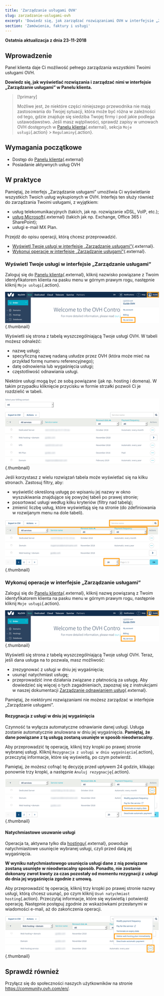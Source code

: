 ```yaml
---
title: 'Zarządzanie usługami OVH'
slug: zarzadzanie-uslugami-ovh
excerpt: 'Dowiedz się, jak zarządzać rozwiązaniami OVH w interfejsie „Zarządzanie usługami” w Panelu klienta'
section: 'Zamówienia, faktury i usługi'
---
```


**Ostatnia aktualizacja z dnia 23-11-2018**

## Wprowadzenie

Panel klienta daje Ci możliwość pełnego zarządzania wszystkimi Twoimi usługami OVH.

**Dowiedz się, jak wyświetlać rozwiązania i zarządzać nimi w interfejsie „Zarządzanie usługami” w Panelu klienta.**

> [!primary]
>
> Możliwe jest, że niektóre części niniejszego przewodnika nie mają zastosowania do Twojej sytuacji, która może być różna w zależności od tego, gdzie znajduje się siedziba Twojej firmy i pod jakie podlega ustawodawstwo. Jeśli masz wątpliwości, sprawdź zapisy w umowach OVH dostępnych w [Panelu klienta](https://www.ovh.com/auth/?action=gotomanager){.external}, sekcja `Moje usługi`{.action} > `Regulaminy`{.action}.
>


## Wymagania początkowe

- Dostęp do [Panelu klienta](https://www.ovh.com/auth/?action=gotomanager){.external}
- Posiadanie aktywnych usług OVH

## W praktyce

Pamiętaj, że interfejs „Zarządzanie usługami” umożliwia Ci wyświetlanie wszystkich Twoich usług wykupionych w OVH. Interfejs ten służy również do zarządzania Twoimi usługami, z wyjątkiem:

- usług telekomunikacyjnych (takich, jak np. rozwiązanie xDSL, VoIP, etc.);
- [usług Microsoft](https://www.ovh.pl/office-365/){.external} (takich jak np. Exchange, Office 365 i SharePoint);
- usługi e-mail MX Plan.

Przejdź do opisu operacji, którą chcesz przeprowadzić.

- [Wyświetl Twoje usługi w interfejsie „Zarządzanie usługami”](https://docs.ovh.com/pl/billing/zarzadzanie-uslugami-ovh/#wyswietl-twoje-uslugi-w-interfejsie-zarzadzanie-uslugami){.external}.
- [Wykonuj operacje w interfejsie „Zarządzanie usługami”](https://docs.ovh.com/pl/billing/zarzadzanie-uslugami-ovh/#wykonuj-operacje-w-interfejsie-zarzadzanie-uslugami){.external}.

### Wyświetl Twoje usługi w interfejsie „Zarządzanie usługami”

Zaloguj się do [Panelu klienta](https://www.ovh.com/auth/?action=gotomanager){.external}, kliknij nazwisko powiązane z Twoim identyfikatorem klienta na pasku menu w górnym prawym rogu, następnie kliknij `Moje usługi`{.action}.

![manageservices](images/manage-ovh-services-step1.png){.thumbnail}

Wyświetli się strona z tabelą wyszczególniającą Twoje usługi OVH. W tabeli możesz odnaleźć:

- nazwę usługi;
- specyficzną nazwę nadaną usłudze przez OVH (która może mieć na przykład formę numeru referencyjnego);
- datę odnowienia lub wygaśnięcia usługi;
- częstotliwość odnawiania usługi.

Niektóre usługi mogą być ze sobą powiązane (jak np. hosting i domena). W takim przypadku kliknięcie przycisku w formie strzałki pozwoli Ci je rozdzielić w tabeli.

![manageservices](images/manage-ovh-services-step2.png){.thumbnail}

Jeśli korzystasz z wielu rozwiązań tabela może wyświetlać się na kilku stronach. Zastosuj filtry, aby:

- wyświetlić określoną usługę po wpisaniu jej nazwy w okno wyszukiwania znajdujące się powyżej tabeli po prawej stronie;
- posortować usługi według kilku kryteriów (filtry nad tabelą); 
- zmienić liczbę usług, które wyświetlają się na stronie (do zdefiniowania w rozwijanym menu na dole tabeli).

![manageservices](images/manage-ovh-services-step3.png){.thumbnail}

### Wykonuj operacje w interfejsie „Zarządzanie usługami”

Zaloguj się do [Panelu klienta](https://www.ovhtelecom.fr/manager/auth/?action=gotomanager){.external}, kliknij nazwę powiązaną z Twoim identyfikatorem klienta na pasku menu w górnym prawym rogu, następnie kliknij `Moje usługi`{.action}.

![manageservices](images/manage-ovh-services-step1.png){.thumbnail}

Wyświetli się strona z tabelą wyszczególniającą Twoje usługi OVH. Teraz, jeśli dana usługa na to pozwala, masz możliwość:

- zrezygnować z usługi w dniu jej wygaśnięcia;
- usunąć natychmiast usługę;
- przeprowadzić inne działania związane z płatnością za usługę. Aby dowiedzieć się więcej o tych zagadnieniach, zapoznaj się z instrukcjami w naszej dokumentacji [Zarządzanie odnawianiem usług](https://docs.ovh.com/pl/billing/przewodnik_dotyczacy_opcji_automatycznego_odnawiania_uslug_w_ovh/){.external}.

Pamiętaj, że niektórymi rozwiązaniami nie możesz zarządzać w interfejsie „Zarządzanie usługami”.

#### Rezygnacja z usługi w dniu jej wygaśnięcia

Czynność ta wyłącza automatyczne odnawianie danej usługi. Usługa zostanie automatycznie anulowana w dniu jej wygaśnięcia. **Pamiętaj, że dane powiązane z tą usługą zostaną usunięte w sposób nieodwracalny.** 

Aby przeprowadzić tę operację, kliknij trzy kropki po prawej stronie wybranej usługi. Kliknij `Rezygnacja z usługi w dniu wygaśnięcia`{.action}, przeczytaj informacje, które się wyświetlą, po czym potwierdź.

Pamiętaj, że możesz cofnąć tę decyzję przed upływem 24 godzin, klikając ponownie trzy kropki, a następnie `Anuluj rezygnację`{.action}.

![manageservices](images/manage-ovh-services-step4.png){.thumbnail}

#### Natychmiastowe usuwanie usługi

Operacja ta, aktywna tylko dla [hostingu](https://www.ovh.pl/hosting/){.external}, powoduje natychmiastowe usunięcie wybranej usługi, czyli przed datą jej wygaśnięcia. 

**W wyniku natychmiastowego usunięcia usługi dane z nią powiązane zostaną usunięte w nieodwracalny sposób. Ponadto, nie zostanie dokonany zwrot kwoty za czas pozostały od momentu rezygnacji z usługi do dnia jej wygaśnięcia zgodnie z umową.**

Aby przeprowadzić tę operację, kliknij trzy kropki po prawej stronie nazwy usługi, którą chcesz usunąć, po czym kliknij `Usuń natychmiast hosting`{.action}. Przeczytaj informacje, które się wyświetlą i potwierdź operację. Następnie postępuj zgodnie ze wskazówkami przesłanymi w wiadomości e-mail, aż do zakończenia operacji.

![manageservices](images/manage-ovh-services-step5.png){.thumbnail}

## Sprawdź również

Przyłącz się do społeczności naszych użytkowników na stronie <https://community.ovh.com/en/>.